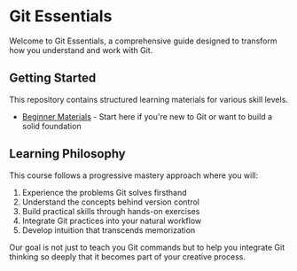 # Git Essentials

Welcome to Git Essentials, a comprehensive guide designed to transform how you understand and work with Git.

## Getting Started

This repository contains structured learning materials for various skill levels.

- [Beginner Materials](/beginner) - Start here if you're new to Git or want to build a solid foundation

## Learning Philosophy

This course follows a progressive mastery approach where you will:

1. Experience the problems Git solves firsthand
2. Understand the concepts behind version control
3. Build practical skills through hands-on exercises
4. Integrate Git practices into your natural workflow
5. Develop intuition that transcends memorization

Our goal is not just to teach you Git commands but to help you integrate Git thinking so deeply that it becomes part of your creative process.
